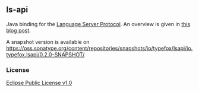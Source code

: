## ls-api

Java binding for the [Language Server Protocol](https://github.com/Microsoft/language-server-protocol). An overview is given in [this blog post](http://typefox.io/the-language-server-protocol-in-java).

A snapshot version is available on 
https://oss.sonatype.org/content/repositories/snapshots/io/typefox/lsapi/io.typefox.lsapi/0.2.0-SNAPSHOT/

### License

[Eclipse Public License v1.0](https://www.eclipse.org/legal/epl-v10.html)
